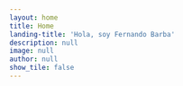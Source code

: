 ```yaml
---
layout: home
title: Home
landing-title: 'Hola, soy Fernando Barba'
description: null
image: null
author: null
show_tile: false
---
```

